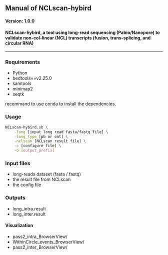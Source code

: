 ## Manual of NCLscan-hybird
####   Version: 1.0.0
#### NCLscan-hybird, a tool using long-read sequencing (Pabio/Nanopore) to validate non-col-linear (NCL) transcripts (fusion, trans-splicing, and circular RNA) 
-----------------------------


### Requirements

- Python
- bedtools==v2.25.0
- samtools
- minimap2
- seqtk

recommand to use conda to install the dependencies.


### Usage

```bash
NCLscan-hybird.sh \
    -long [input long read fasta/fastq file] \
    -long_type [pb or ont] \
    -nclscan [NCLscan result file] \
    -c [configure file] \
    -o [output_prefix]
```


### Input files

- long-reads dataset (fasta / fastq)
- the result file from NCLscan
- the config file

### Outputs

- long_intra.result
- long_inter.result 

#### Visualization

- pass2_intra_BrowserView/
- WithinCircle_events_BrowserView/
- pass2_inter_BrowserView/
